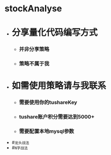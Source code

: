 # stockAnalyse
 
- # 分享量化代码编写方式
    - ### 并非分享策略
    - ### 策略不属于我
- # 如需使用策略请与我联系
    - ### 需要使用你的tushareKey
    - ### tushare账户积分需要达到5000+
    - ### 需要配置本地mysql参数
- #`龙头战法`
- #`N字战法`
